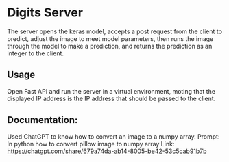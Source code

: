 # Digits Server

The server opens the keras model, accepts a post request from the client to predict, adjust the image to meet model parameters, then runs the image through the model to make a prediction, and returns the prediction as an integer to the client.

## Usage

Open Fast API and run the server in a virtual environment, moting that the displayed IP address is the IP address that should be passed to the client.

## Documentation:

Used ChatGPT to know how to convert an image to a numpy array.
Prompt: In python how to convert pillow image to numpy array
Link: https://chatgpt.com/share/679a74da-ab14-8005-be42-53c5cab91b7b